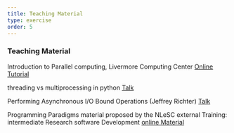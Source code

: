 ```yaml
---
title: Teaching Material  
type: exercise
order: 5
---
```


### **Teaching Material**


Introduction to Parallel computing, Livermore Computing Center [Online Tutorial](https://hpc.llnl.gov/documentation/tutorials/introduction-parallel-computing-tutorial)

threading vs multiprocessing in python [Talk](https://www.youtube.com/watch?v=AZnGRKFUU0c)

Performing Asynchronous I/O Bound Operations (Jeffrey Richter) [Talk](https://www.youtube.com/watch?v=hB0K1JWFoqs) 

Programming Paradigms material proposed by the NLeSC external Training: intermediate Research software Development [online Material](https://carpentries-incubator.github.io/lesson-parallel-python/) 

